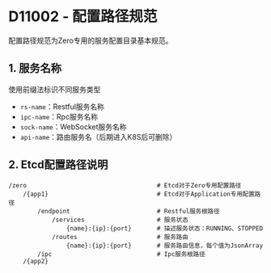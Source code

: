 # D11002 - 配置路径规范

配置路径规范为Zero专用的服务配置目录基本规范。

## 1. 服务名称

使用前缀法标识不同服务类型

* `rs-name`：Restful服务名称
* `ipc-name`：Rpc服务名称
* `sock-name`：WebSocket服务名称
* `api-name`：路由服务名（后期进入K8S后可删除）

## 2. Etcd配置路径说明

```shell
/zero                                    # Etcd对于Zero专用配置路径
    /{app1}                              # Etcd对于Application专用配置路径
        /endpoint                        # Restful服务根路径
            /services                    # 服务状态
                {name}:{ip}:{port}       # 描述服务状态：RUNNING、STOPPED
            /routes                      # 服务路由
                {name}:{ip}:{port}       # 服务路由信息，每个值为JsonArray
        /ipc                             # Ipc服务根路径
    /{app2}
```



